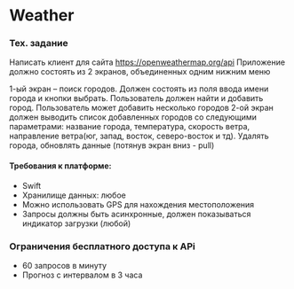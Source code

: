 # Weather

### Тех. задание

Написать клиент для сайта https://openweathermap.org/api
Приложение должно состоять из 2 экранов, объединенных одним нижним меню

1-ый экран – поиск городов. Должен состоять из поля ввода имени города и кнопки выбрать. Пользователь должен найти и добавить город. Пользователь может добавить несколько городов
2-ой экран должен выводить список добавленных городов со следующими параметрами: название города, температура, скорость ветра, направление ветра(юг, запад, восток, северо-восток и тд). Удалять города, обновлять данные (потянув экран вниз - pull)

#### Требования к платформе:

- Swift
- Хранилище данных: любое
- Можно использовать GPS для нахождения местоположения
- Запросы должны быть асинхронные, должен показываться индикатор загрузки (любой)

### Ограничения бесплатного доступа к APi

- 60 запросов в минуту
- Прогноз с интервалом в 3 часа